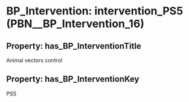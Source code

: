 # BP_Intervention: __intervention_PS5__ (PBN__BP_Intervention_16)

## Property: has_BP_InterventionTitle

Animal vectors control

## Property: has_BP_InterventionKey

PS5

